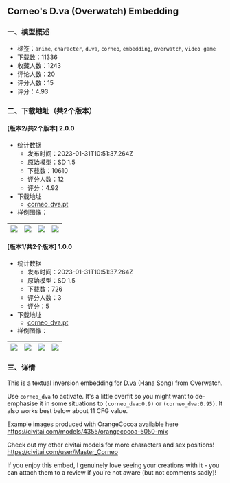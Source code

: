 ## Corneo's D.va (Overwatch) Embedding
### 一、模型概述

- 标签：`anime`, `character`, `d.va`, `corneo`, `embedding`, `overwatch`, `video game`
- 下载数：11336
- 收藏人数：1243
- 评论人数：20
- 评分人数：15
- 评分：4.93

### 二、下载地址（共2个版本）

#### [版本2/共2个版本] 2.0.0

- 统计数据
  - 发布时间：2023-01-31T10:51:37.264Z
  - 原始模型：SD 1.5
  - 下载数：10610
  - 评分人数：12
  - 评分：4.92
- 下载地址
  - [corneo_dva.pt](https://civitai.com/api/download/models/5394)
- 样例图像：

| <img src="https://image.civitai.com/xG1nkqKTMzGDvpLrqFT7WA/4788fb63-c719-4d5b-f2aa-2a42a6eeb600/width=450/42469.jpeg" /> | <img src="https://image.civitai.com/xG1nkqKTMzGDvpLrqFT7WA/fafd8907-b571-4963-3f20-57af6b6efa00/width=450/42507.jpeg" /> | <img src="https://image.civitai.com/xG1nkqKTMzGDvpLrqFT7WA/52ce8a26-ab79-4ebb-f32a-2419c9a3bb00/width=450/42506.jpeg" /> | <img src="https://image.civitai.com/xG1nkqKTMzGDvpLrqFT7WA/7f4247cc-d541-4025-37b9-dda548c8cc00/width=450/42505.jpeg" /> |
| ---- | ---- | ---- | ---- |

#### [版本1/共2个版本] 1.0.0

- 统计数据
  - 发布时间：2023-01-31T10:51:37.264Z
  - 原始模型：SD 1.5
  - 下载数：726
  - 评分人数：3
  - 评分：5
- 下载地址
  - [corneo_dva.pt](https://civitai.com/api/download/models/5017)
- 样例图像：

| <img src="https://image.civitai.com/xG1nkqKTMzGDvpLrqFT7WA/2d3499a0-d91f-4184-993f-044d8600a100/width=450/36634.jpeg" /> | <img src="https://image.civitai.com/xG1nkqKTMzGDvpLrqFT7WA/255b401f-ef05-47fd-0a58-fa575ee70c00/width=450/36639.jpeg" /> | <img src="https://image.civitai.com/xG1nkqKTMzGDvpLrqFT7WA/9bc68ceb-4bbe-4275-4935-b8be85529900/width=450/36638.jpeg" /> | <img src="https://image.civitai.com/xG1nkqKTMzGDvpLrqFT7WA/a8b95271-e2ac-4c5b-51c8-fa5af8846500/width=450/36637.jpeg" /> |
| ---- | ---- | ---- | ---- |


### 三、详情
<p>This is a textual inversion embedding for <a target="_blank" rel="ugc" href="http://D.va">D.va</a> (Hana Song) from Overwatch.</p><p>Use <code>corneo_dva</code> to activate. It's a little overfit so you might want to de-emphasise it in some situations to <code>(corneo_dva:0.9)</code> or <code>(corneo_dva:0.95)</code>. It also works best below about 11 CFG value.</p><p>Example images produced with OrangeCocoa available here <a target="_blank" rel="ugc" href="https://civitai.com/models/4355/orangecocoa-5050-mix">https://civitai.com/models/4355/orangecocoa-5050-mix</a></p><p>Check out my other civitai models for more characters and sex positions! <a target="_blank" rel="ugc" href="https://civitai.com/user/Master_Corneo">https://civitai.com/user/Master_Corneo</a></p><p>If you enjoy this embed, I genuinely love seeing your creations with it - you can attach them to a review if you're not aware (but not comments sadly)!</p>